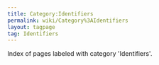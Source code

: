 ```yaml
---
title: Category:Identifiers
permalink: wiki/Category%3AIdentifiers
layout: tagpage
tag: Identifiers
---
```


Index of pages labeled with category 'Identifiers'.
